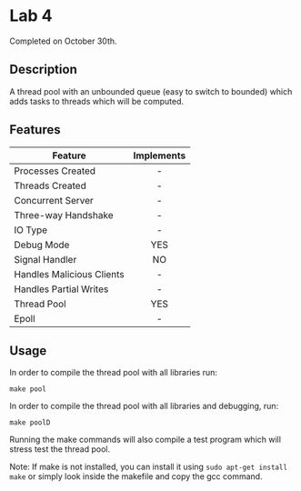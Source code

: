 
# Lab 4
Completed on October 30th.

## Description
A thread pool with an unbounded queue (easy to switch to bounded) which adds tasks to threads which will be computed.

## Features

| Feature                   | Implements    |
| ------------------------- |:-------------:|
| Processes Created         | -             |
| Threads Created           | -             |
| Concurrent Server         | -             |
| Three-way Handshake       | -             |
| IO Type                   | -             |
| Debug Mode                | YES           |
| Signal Handler            | NO            |
| Handles Malicious Clients | -             |
| Handles Partial Writes    | -             |
| Thread Pool               | YES           |
| Epoll                     | -             |

## Usage
In order to compile the thread pool with all libraries run:

```
make pool
```

In order to compile the thread pool with all libraries and debugging, run:

```
make poolD
```

Running the make commands will also compile a test program which will stress test the thread pool.

Note: If make is not installed, you can install it using ```sudo apt-get install make``` or simply look inside the makefile and copy the gcc command.
